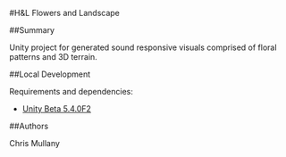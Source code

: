 #H&L Flowers and Landscape


##Summary

Unity project for generated sound responsive visuals comprised of floral patterns and 3D terrain.


##Local Development

Requirements and dependencies:
-   [Unity Beta 5.4.0F2](https://unity3d.com/unity/beta)


##Authors

Chris Mullany
